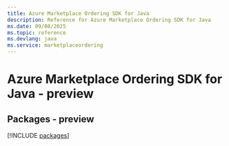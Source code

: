 ```yaml
---
title: Azure Marketplace Ordering SDK for Java
description: Reference for Azure Marketplace Ordering SDK for Java
ms.date: 09/08/2025
ms.topic: reference
ms.devlang: java
ms.service: marketplaceordering
---
```

# Azure Marketplace Ordering SDK for Java - preview
## Packages - preview
[!INCLUDE [packages](marketplace-ordering-index.md)]